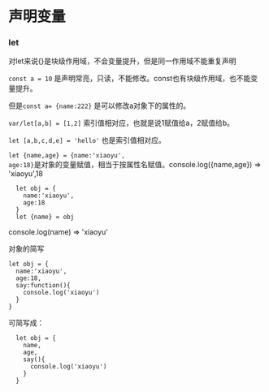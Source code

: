 # 声明变量

### let

  对let来说{}是块级作用域，不会变量提升，但是同一作用域不能重复声明

  <code>const a = 10</code> 是声明常亮，只读，不能修改。const也有块级作用域，也不能变量提升。

  但是<code>const a= {name:222}</code> 是可以修改a对象下的属性的。

  <code>var/let[a,b] = [1,2]</code> 索引值相对应，也就是说1赋值给a，2赋值给b。

  <code>let [a,b,c,d,e] = 'hello'</code> 也是索引值相对应。

  <code>let {name,age} = {name:'xiaoyu', age:18}</code>是对象的变量赋值，相当于按属性名赋值。console.log({name,age}) => 'xiaoyu',18

  ```
    let obj = {
      name:'xiaoyu',
      age:18
    }
    let {name} = obj
  ```

  console.log(name) => 'xiaoyu'

  对象的简写

  ```
  let obj = {
    name:'xiaoyu',
    age:18,
    say:function(){
      console.log('xiaoyu')
    }
  }
```

可简写成：

```
  let obj = {
    name,
    age,
    say(){
      console.log('xiaoyu')
    }
  }
```

